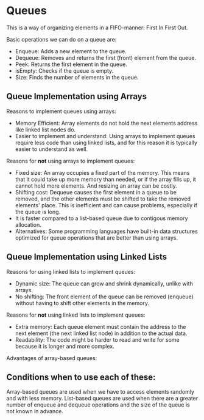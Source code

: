 # Queues

This is a way of organizing elements in a FIFO-manner: First In First Out.

Basic operations we can do on a queue are:

- Enqueue: Adds a new element to the queue.
- Dequeue: Removes and returns the first (front) element from the queue.
- Peek: Returns the first element in the queue.
- isEmpty: Checks if the queue is empty.
- Size: Finds the number of elements in the queue.

## Queue Implementation using Arrays

Reasons to implement queues using arrays:

- Memory Efficient: Array elements do not hold the next elements address like linked list nodes do.
- Easier to implement and understand: Using arrays to implement queues require less code than using
  linked lists, and for this reason it is typically easier to understand as well.

Reasons for **not** using arrays to implement queues:

- Fixed size: An array occupies a fixed part of the memory. This means that it could take up more
  memory than needed, or if the array fills up, it cannot hold more elements. And resizing an array
  can be costly.
- Shifting cost: Dequeue causes the first element in a queue to be removed, and the other elements
  must be shifted to take the removed elements' place. This is inefficient and can cause problems, especially if the queue is long.
- It is faster compared to a list-based queue due to contigous memory allocation.
- Alternatives: Some programming languages have built-in data structures optimized for queue  operations that are better than using arrays.

## Queue Implementation using Linked Lists

Reasons for using linked lists to implement queues:

- Dynamic size: The queue can grow and shrink dynamically, unlike with arrays.
- No shifting: The front element of the queue can be removed (enqueue) without having to shift other
  elements in the memory.

Reasons for **not** using linked lists to implement queues:

- Extra memory: Each queue element must contain the address to the next element (the next linked
  list node) in addition to the actual data.
- Readability: The code might be harder to read and write for some because it is longer and more
  complex.

Advantages of array-based queues:


## Conditions when to use each of these:
Array-based queues are used when we have to access elements randomly and with less memory. List-based queues are used when there are a greater number of enqueue and dequeue operations and the size of the queue is not known in advance.